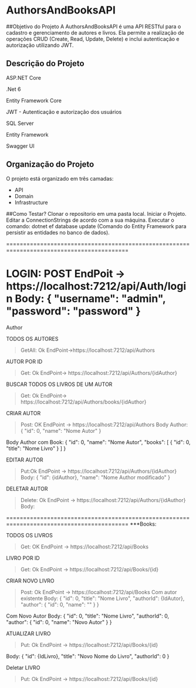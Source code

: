 # AuthorsAndBooksAPI

##Objetivo do Projeto
A AuthorsAndBooksAPI é uma API RESTful para o cadastro e gerenciamento de autores e livros. Ela permite a realização de operações CRUD (Create, Read, Update, Delete) e inclui autenticação e autorização utilizando JWT.

## Descrição do Projeto
<p>ASP.NET Core</p>
<p>.Net 6</p>
<p>Entity Framework Core</p>
<p>JWT - Autenticação e autorização dos usuários</p>
<p>SQL Server</p>
<p>Entity Framework</p>
<p>Swagger UI</p>

## Organização do Projeto

O projeto está organizado em três camadas:
- API
- Domain
- Infrastructure


##Como Testar?
Clonar o repositorio em uma pasta local.
Iniciar o Projeto.
Editar a ConnectionStrings de acordo com a sua máquina.
Executar o comando: dotnet ef database update (Comando do Entity Framework para persistir as entidades no banco de dados).

==========================================================================================

LOGIN:
POST
EndPoit -> https://localhost:7212/api/Auth/login
Body:
{
  "username": "admin",
  "password": "password"
}
==========================================================================================

Author

TODOS OS AUTORES
>GetAll: Ok
EndPoint->https://localhost:7212/api/Authors

AUTOR POR ID
>Get: Ok
EndPoint-> https://localhost:7212/api/Authors/{idAuthor}

BUSCAR TODOS OS LIVROS DE UM AUTOR
>Get: Ok
EndPoint-> https://localhost:7212/api/Authors/books/{idAuthor}


CRIAR AUTOR
>Post: OK
EndPoint -> https://localhost:7212/api/Authors
Body Author:
{
  "id": 0,
  "name": "Nome Autor"
}

Body Author com Book:
{
  "id": 0,
  "name": "Nome Autor",
  "books": [
    {
      "id": 0,
      "title": "Nome Livro"
	}
  ]
}


EDITAR AUTOR
>Put:Ok
EndPoint -> https://localhost:7212/api/Authors/{idAuthor}
Body:
{
  "id": {idAuthor},
  "name": "Nome Author modificado"
}



DELETAR AUTOR
>Delete: Ok
EndPoint -> https://localhost:7212/api/Authors/{idAuthor}
Body:


==========================================================================================
***Books:

TODOS OS LIVROS
>Get: OK
EndPoint -> https://localhost:7212/api/Books

LIVRO POR ID
>Get: Ok
EndPoint -> https://localhost:7212/api/Books/{id}

CRIAR NOVO LIVRO
>Post: Ok
EndPoint -> https://localhost:7212/api/Books
Com autor existente
Body:
{
  "id": 0,
  "title": "Nome Livro",
  "authorId": {IdAutor},
  "author": {
    "id": 0,
    "name": ""
  }
}

Com Novo Autor
Body:
{
  "id": 0,
  "title": "Nome Livro",
  "authorId": 0,
  "author": {
    "id": 0,
    "name": "Novo Autor"
  }
}

ATUALIZAR LIVRO
>Put: Ok
EndPoint -> https://localhost:7212/api/Books/{id}

Body:
{
  "id": {IdLivro},
  "title": "Novo Nome do Livro",
  "authorId": 0
}


Deletar LIVRO
>Put: Ok
EndPoint -> https://localhost:7212/api/Books/{id}
